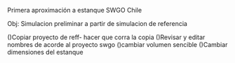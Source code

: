 Primera aproximación a estanque SWGO Chile

Obj: Simulacion preliminar a partir de simulacion de referencia

()Copiar proyecto de reff- hacer que corra la copia
()Revisar y editar nombres de acorde al proyecto swgo
()cambiar volumen sencible
()Cambiar dimensiones del estanque
